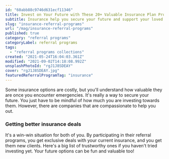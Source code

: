 ```yaml
---
id: "60abb88c9746d631ecf11346"
title: Invest on Your Future with These 20+ Valuable Insurance Plan Providers
subtitle: Insurance help you secure your future and support your loved ones.
slug: "insurance-referral-programs"
url: "/mag/insurance-referral-programs"
published: true
category: "referral programs"
categoryLabel: referral programs
tags:
  - "referral programs collections"
created: "2021-05-24T16:04:03.361Z"
modified: "2021-09-02T14:18:08.992Z"
unsplashPhotoId: "rgJ1J8SDEAY"
cover: "rgJ1J8SDEAY.jpg"
featuredReferralProgramTag: "insurance"
---
```

Some insurance options are costly, but you'll understand how valuable they are once you encounter emergencies. It's really a way to secure your future. You just have to be mindful of how much you are investing towards them. However, there are companies that are compassionate to help you out.

### **Getting better insurance deals**

It's a win-win situation for both of you. By participating in their referral programs, you get exclusive deals with your current insurance, and you get them new clients. Here's a big list of trustworthy ones if you haven't tried investing yet. Your future options can be fun and valuable too!